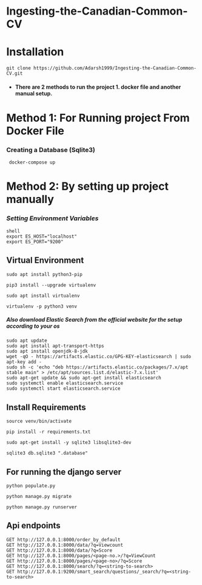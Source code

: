# Ingesting-the-Canadian-Common-CV
# Installation
```
git clone https://github.com/Adarsh1999/Ingesting-the-Canadian-Common-CV.git
```
* #### There are 2 methods to run the project 1. docker file and another manual setup.

# Method 1: For Running project From Docker File


### Creating a Database (Sqlite3)

```
 docker-compose up
```
# Method 2: By setting up project manually

### *Setting Environment Variables*
```
shell
export ES_HOST="localhost"
export ES_PORT="9200"
```
## Virtual Environment
```
sudo apt install python3-pip 
```
```
pip3 install --upgrade virtualenv
```
```
sudo apt install virtualenv
```
```
virtualenv -p python3 venv 
```
##### *Also download Elastic Search from the official website for the setup according to your os*
```
sudo apt update
sudo apt install apt-transport-https
sudo apt install openjdk-8-jdk
wget -qO - https://artifacts.elastic.co/GPG-KEY-elasticsearch | sudo apt-key add -
sudo sh -c 'echo "deb https://artifacts.elastic.co/packages/7.x/apt stable main" > /etc/apt/sources.list.d/elastic-7.x.list'
sudo apt-get update && sudo apt-get install elasticsearch
sudo systemctl enable elasticsearch.service
sudo systemctl start elasticsearch.service
```

## Install Requirements
```
source venv/bin/activate
```
```
pip install -r requirements.txt
```
 ```
 sudo apt-get install -y sqlite3 libsqlite3-dev
 ```
```
sqlite3 db.sqlite3 ".database"
 ```

## For running the django server
```
python populate.py
```
```
python manage.py migrate
```
```
python manage.py runserver
```


## Api endpoints 

```
GET http://127.0.0.1:8000/order_by_default
GET http://127.0.0.1:8000/data/?q=Viewcount
GET http://127.0.0.1:8000/data/?q=Score
GET http://127.0.0.1:8000/pages/<page-no.>/?q=ViewCount
GET http://127.0.0.1:8000/pages/<page-no>/?q=Score
GET http://127.0.0.1:8000/search/?q=<string-to-search>
GET http://127.0.0.1:9200/smart_search/questions/_search/?q=<string-to-search>

```

